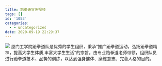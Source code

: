 ```yaml
---
title: 跆拳道宣传视频
tags: []
id: '1053'
categories:
  - - uncategorized
date: 2020-09-19 22:29:37
---
```


[![](https://images-aiyc-1301641396.cos.ap-guangzhou.myqcloud.com/%E8%AF%BE%E7%A8%8B%E8%A7%86%E9%A2%91/%E6%91%84%E5%BD%B1/%E7%AC%AC01%E7%AB%A0.%E5%99%A8%E6%9D%90%E5%9F%BA%E7%A1%80/%E8%B7%86%E6%8B%B3%E9%81%93%E5%B0%81%E9%9D%A2.jpg)](https://images-aiyc-1301641396.cos.ap-guangzhou.myqcloud.com/%E8%AF%BE%E7%A8%8B%E8%A7%86%E9%A2%91/%E6%91%84%E5%BD%B1/%E7%AC%AC01%E7%AB%A0.%E5%99%A8%E6%9D%90%E5%9F%BA%E7%A1%80/%E8%B7%86%E6%8B%B3%E9%81%93%E5%B0%81%E9%9D%A2.jpg) 厦门工学院跆拳道队是优秀的学生组织，秉承“推广跆拳道运动，弘扬跆拳道精神，提高大学生体质,丰富大学生生活”的宗旨。由专业跆拳道老师带领，组织队员进行跆拳道技术、品势的训练，以达到强身健体、磨练意志、完善人格的目的。